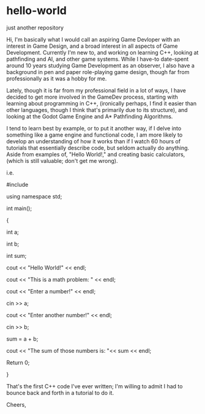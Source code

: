 # hello-world
just another repository

Hi, I'm basically what I would call an aspiring Game Devloper with an interest in Game Design, and a broad interest in all aspects of Game Development. Currently I'm new to, and working on learning C++, looking at pathfinding and AI, and other game systems. While I have-to date-spent around 10 years studying Game Development as an observer, I also have a background in pen and paper role-playing game design, though far from professionally as it was a hobby for me.

Lately, though it is far from my professional field in a lot of ways, I have decided to get more involved in the GameDev process, starting with learning about programming in C++, (ironically perhaps, I find it easier than other languages, though I think that's primarily due to its structure), and looking at the Godot Game Engine and A* Pathfinding Algorithms. 

I tend to learn best by example, or to put it another way, if I delve into something like a game engine and functional code, I am more likely to develop an understanding of how it works than if I watch 60 hours of tutorials that essentially describe code, but seldom actually do anything. Aside from examples of, "Hello World!," and creating basic calculators, (which is still valuable; don't get me wrong).

i.e.

#include <iostream>
  
using namespace std;

int main();

{

  int a;
  
  int b;
  
  int sum;
  
  
  cout << "Hello World!" << endl;
  
  cout << "This is a math problem: " << endl;
  
  
  cout << "Enter a number!" << endl;
  
  cin >> a;
  
  cout << "Enter another number!" << endl;
  
  cin >> b;
  
  sum = a + b;
  
  cout << "The sum of those numbers is: "<< sum << endl;
  
  
  
  Return 0;
  
}

That's the first C++ code I've ever written; I'm willing to admit I had to bounce back and forth in a tutorial to do it.

Cheers,
